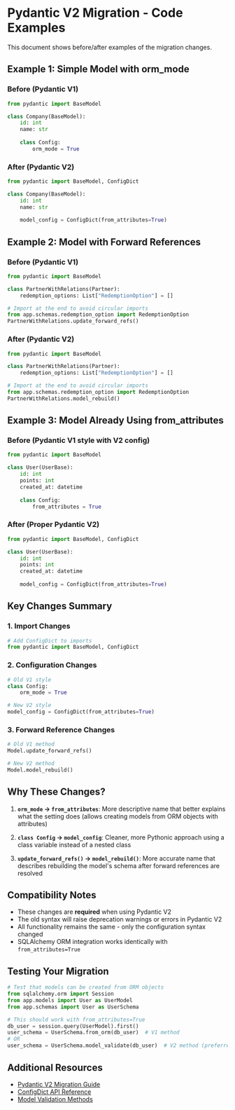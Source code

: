 # Pydantic V2 Migration - Code Examples

This document shows before/after examples of the migration changes.

## Example 1: Simple Model with orm_mode

### Before (Pydantic V1)
```python
from pydantic import BaseModel

class Company(BaseModel):
    id: int
    name: str
    
    class Config:
        orm_mode = True
```

### After (Pydantic V2)
```python
from pydantic import BaseModel, ConfigDict

class Company(BaseModel):
    id: int
    name: str
    
    model_config = ConfigDict(from_attributes=True)
```

## Example 2: Model with Forward References

### Before (Pydantic V1)
```python
from pydantic import BaseModel

class PartnerWithRelations(Partner):
    redemption_options: List["RedemptionOption"] = []

# Import at the end to avoid circular imports
from app.schemas.redemption_option import RedemptionOption
PartnerWithRelations.update_forward_refs()
```

### After (Pydantic V2)
```python
from pydantic import BaseModel

class PartnerWithRelations(Partner):
    redemption_options: List["RedemptionOption"] = []

# Import at the end to avoid circular imports
from app.schemas.redemption_option import RedemptionOption
PartnerWithRelations.model_rebuild()
```

## Example 3: Model Already Using from_attributes

### Before (Pydantic V1 style with V2 config)
```python
from pydantic import BaseModel

class User(UserBase):
    id: int
    points: int
    created_at: datetime
    
    class Config:
        from_attributes = True
```

### After (Proper Pydantic V2)
```python
from pydantic import BaseModel, ConfigDict

class User(UserBase):
    id: int
    points: int
    created_at: datetime
    
    model_config = ConfigDict(from_attributes=True)
```

## Key Changes Summary

### 1. Import Changes
```python
# Add ConfigDict to imports
from pydantic import BaseModel, ConfigDict
```

### 2. Configuration Changes
```python
# Old V1 style
class Config:
    orm_mode = True

# New V2 style
model_config = ConfigDict(from_attributes=True)
```

### 3. Forward Reference Changes
```python
# Old V1 method
Model.update_forward_refs()

# New V2 method
Model.model_rebuild()
```

## Why These Changes?

1. **`orm_mode` → `from_attributes`**: More descriptive name that better explains what the setting does (allows creating models from ORM objects with attributes)

2. **`class Config` → `model_config`**: Cleaner, more Pythonic approach using a class variable instead of a nested class

3. **`update_forward_refs()` → `model_rebuild()`**: More accurate name that describes rebuilding the model's schema after forward references are resolved

## Compatibility Notes

- These changes are **required** when using Pydantic V2
- The old syntax will raise deprecation warnings or errors in Pydantic V2
- All functionality remains the same - only the configuration syntax changed
- SQLAlchemy ORM integration works identically with `from_attributes=True`

## Testing Your Migration

```python
# Test that models can be created from ORM objects
from sqlalchemy.orm import Session
from app.models import User as UserModel
from app.schemas import User as UserSchema

# This should work with from_attributes=True
db_user = session.query(UserModel).first()
user_schema = UserSchema.from_orm(db_user)  # V1 method
# OR
user_schema = UserSchema.model_validate(db_user)  # V2 method (preferred)
```

## Additional Resources

- [Pydantic V2 Migration Guide](https://docs.pydantic.dev/latest/migration/)
- [ConfigDict API Reference](https://docs.pydantic.dev/latest/api/config/)
- [Model Validation Methods](https://docs.pydantic.dev/latest/api/base_model/)
